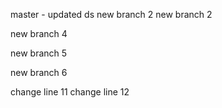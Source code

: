 master - updated ds 
new branch 2
new branch 2

new branch 4

new branch 5

new branch 6

change line 11
change line 12